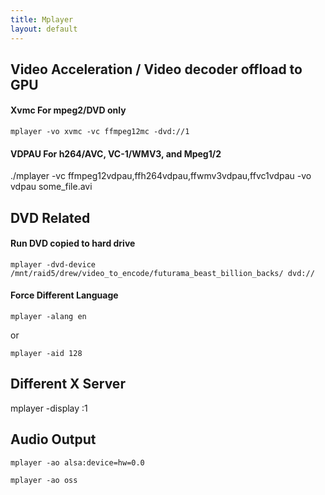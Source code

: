 ```yaml
---
title: Mplayer
layout: default
---
```


Video Acceleration / Video decoder offload to GPU
-------------------------------------------------

#### Xvmc For mpeg2/DVD only

    mplayer -vo xvmc -vc ffmpeg12mc -dvd://1

#### VDPAU For h264/AVC, VC-1/WMV3, and Mpeg1/2

./mplayer -vc ffmpeg12vdpau,ffh264vdpau,ffwmv3vdpau,ffvc1vdpau -vo vdpau
some\_file.avi

DVD Related
-----------

#### Run DVD copied to hard drive

    mplayer -dvd-device /mnt/raid5/drew/video_to_encode/futurama_beast_billion_backs/ dvd://

#### Force Different Language

    mplayer -alang en

or

    mplayer -aid 128

Different X Server
------------------

mplayer -display :1

Audio Output
------------

    mplayer -ao alsa:device=hw=0.0

    mplayer -ao oss
